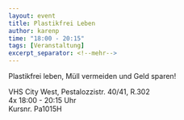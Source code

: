 ```yaml
---
layout: event
title: Plastikfrei Leben
author: karenp
time: "18:00 - 20:15"
tags: [Veranstaltung]
excerpt_separator: <!--mehr-->
---
```


Plastikfrei leben, Müll vermeiden und Geld sparen!<!--mehr-->

VHS City West, Pestalozzistr. 40/41, R.302  
4x 18:00 - 20:15 Uhr  
Kursnr. Pa1015H
